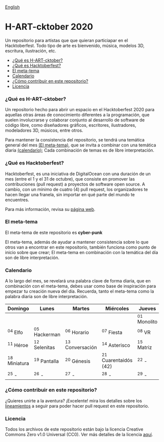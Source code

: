 [English](README-en.md)

# H-ART-cktober 2020

Un repositorio para artistas que que quieran particiapar en el Hacktoberfest. Todo tipo de arte es bienvenido, música, modelos 3D, escritura, ilustración, etc.

- [¿Qué es H-ART-cktober?](#que-es-h-art-cktober)
- [¿Qué es Hacktoberfest?](#que-es-hacktoberfest)
- [El meta-tema](#meta-tema)
- [Calendario](#calendario)
- [¿Cómo contribuir en este repositorio?](#como-contribuir-en-este-repositorio)
- [Licencia](#licencia)

<a name="que-es-h-art-cktober"/>

### ¿Qué es H-ART-cktober? 
Un repositorio hecho para abrir un espacio en el Hacktoberfest 2020 para aquellas otras áreas de conocimiento diferentes a la programación, que suelen involucrarse y colaborar conjunto al desarrollo de software de código libre, como diseñadores gráficos, escritores, ilustradores, modeladores 3D, músicos, entre otros.

Para mantener la consistencia del repositorio, se tendrá una temática general del mes [(El meta-tema)](#meta-tema), que se invita a combinar con una temática diaria [(calendario)](#calendario); Cada combinación de temas es de libre interpretación.

<a name="que-es-hacktoberfest"/>

### ¿Qué es Hacktoberfest?

Hacktoberfest, es una iniciativa de DigitalOcean con una duración de un mes (entre el 1 y el 31 de octubre), que consiste en promover las contribuciones (pull request) a proyectos de software open source. A cambio, con un mínimo de cuatro (4) pull request, los organizadores te hacen llegar una franela, sin importar en qué parte del mundo te encuentres.

Para más información, revisa su [página web](https://hacktoberfest.digitalocean.com/).

<a name="meta-tema"/>

### El meta-tema

El meta-tema de este repositorio es **cyber-punk**

El meta-tema, además de ayudar a mantener consistencia sobre lo que otros van a encontrar en este repositorio, también funciona como punto de inicio sobre que crear; El meta-tema en combinación con la temática del día son de libre interpretación.

<a name="calendario"/>

### Calendario

A lo largo del mes, se revelará una palabra clave de forma diaria, que en combinación con el meta-tema, debes usar como base de inspiración para empezar tu creación nueva del día. Recuerda, tanto el meta-tema como la palabra diaria son de libre interpretación.

| Domingo | Lunes | Martes | Miércoles | Jueves | Viernes | Sábado |
|---------|---------|---------|---------|---------|---------|---------|
| | | | | <sup>01</sup> Monolito | <sup>02</sup> Número | <sup>03</sup> Vida |
| <sup>04</sup> Elfo | <sup>05</sup> Hackerman | <sup>06</sup> Horario | <sup>07</sup> Fiesta | <sup>08</sup> VR | <sup>09</sup> Orco | <sup>10</sup> Hoy |
| <sup>11</sup> Héroe | <sup>12</sup> Selenitas  | <sup>13</sup> Conversación | <sup>14</sup> Asterisco | <sup>15</sup> Matriz | <sup>16</sup> Gnomo | <sup>17</sup> Humanidad |
| <sup>18</sup> Miniatura | <sup>19</sup> Pantalla | <sup>20</sup> Génesis | <sup>21</sup> Cuarentaidós (42) | <sup>22</sup> - | <sup>23</sup> - | <sup>24</sup> - |
| <sup>25</sup> - | <sup>26</sup> - | <sup>27</sup> - | <sup>28</sup> - | <sup>29</sup> - | <sup>30</sup> - | <sup>31</sup> - |

<a name="como-contribuir-en-este-repositorio"/>

### ¿Cómo contribuir en este repositorio?

¿Quieres unirte a la aventura? ¡Excelente! mira los detalles sobre los [lineamientos](CONTRIBUTING.md) a seguir para poder hacer pull request en este repositorio.

<a name="licencia"/>

### Licencia
Todos los archivos de este repositorio están bajo la licencia Creative Commons Zero v1.0 Universal (CC0). Ver más detalles de la licencia [aquí](LICENSE).
